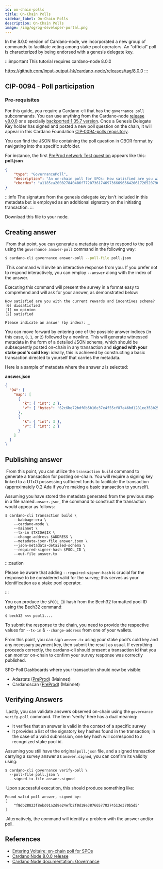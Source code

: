 ```yaml
---
id: on-chain-polls
title: On-Chain Polls
sidebar_label: On-Chain Polls
description: On-Chain Polls
image: /img/og/og-developer-portal.png
---
```


In the 8.0.0 version of Cardano-node, we incorporated a new group of commands to facilitate voting among stake pool operators. An "official" poll is characterized by being endorsed with a genesis delegate key.

:::important
This tutorial requires cardano-node 8.0.0 

https://github.com/input-output-hk/cardano-node/releases/tag/8.0.0
:::

## CIP-0094 - Poll participation
### Pre-requisites
​For this guide, you require a Cardano-cli that has the `governance poll` subcommands. You can use anything from the Cardano-node [release v8.0.0](https://github.com/input-output-hk/cardano-node/releases) or a specially [backported 1.35.7 version](https://github.com/CardanoSolutions/cardano-node/releases/tag/1.35.7%2Bcip-0094). Once a Genesis Delegate Key holder has signed and posted a new poll question on the chain, it will appear in this Cardano Foundation [CIP-0094-polls repository](https://github.com/cardano-foundation/CIP-0094-polls).

You can find the JSON file containing the poll question in CBOR format by navigating into the specific subfolder.

For instance, the first [PreProd network Test question](https://github.com/cardano-foundation/CIP-0094-polls/tree/main/networks/preprod/d8c1b1d871a27d74fbddfa16d28ce38288411a75c5d3561bb74066bcd54689e2) appears like this:
**poll.json**

```json
{
    "type": "GovernancePoll",
    "description": "An on-chain poll for SPOs: How satisfied are you with the current rewards and incentives scheme?",
    "cborHex": "a1185ea200827840486f77207361746973666965642061726520796f752077697468207468652063757272656e74207265776172647320616e6420696e63656e74697665732073636568656d653f0183816c646973736174697366696564816a6e6f206f70696e696f6e8169736174697366696564"
}
```

:::info
The signature from the genesis delegate key isn't included in this metadata but is employed as an additional signatory on the initiating transaction.
:::

Download this file to your node.

## Creating answer
​
From that point, you can generate a metadata entry to respond to the poll using the `governance answer-poll` command in the following way:
​
```bash
$ cardano-cli governance answer-poll --poll-file poll.json
```
​
This command will invite an interactive response from you. If you prefer not to respond interactively, you can employ `--answer` along with the index of the answer.

Executing this command will present the survey in a format easy to comprehend and will ask for your answer, as demonstrated below:
​
```
How satisfied are you with the current rewards and incentives scheme?
[0] dissatisfied
[1] no opinion
[2] satisfied
​
Please indicate an answer (by index): _
```

You can move forward by entering one of the possible answer indices (in this case, `0`, `1`, or `2`) followed by a newline. This will generate witnessed metadata in the form of a detailed JSON schema, which should be subsequently posted on-chain in any transaction and **signed with your stake pool's cold key**: ideally, this is achieved by constructing a basic transaction directed to yourself that carries the metadata.

Here is a sample of metadata where the answer `2` is selected:

**answer.json**

```json
{
  "94": {
    "map": [
      {
        "k": { "int": 2 },
        "v": { "bytes": "62c6be72bdf0b5b16e37e4f55cf87e46bd1281ee358b25b8006358bf25e71798" }
      },
      {
        "k": { "int": 3 },
        "v": { "int": 2 }
      }
    ]
  }
}
```
## Publishing answer
​
From this point, you can utilize the `transaction build` command to generate a transaction for posting on-chain. You will require a signing key linked to a UTxO possessing sufficient funds to facilitate the transaction (approximately 0.2 Ada if you're making a basic transaction to yourself).

Assuming you have stored the metadata generated from the previous step in a file named `answer.json`, the command to construct the transaction would appear as follows:

```
$ cardano-cli transaction build \
    --babbage-era \
    --cardano-mode \
    --mainnet \
    --tx-in $TXID#$IX \
    --change-address $ADDRESS \
    --metadata-json-file answer.json \
    --json-metadata-detailed-schema \
    --required-signer-hash $POOL_ID \
    --out-file answer.tx
```

:::caution

Please be aware that adding `--required-signer-hash` is crucial for the response to be considered valid for the survey; this serves as your identification as a stake pool operator.

:::

You can produce the `$POOL_ID` hash from the Bech32 formatted pool ID using the Bech32 command:
​
```
$ bech32 <<< pool1....
```

To submit the response to the chain, you need to provide the respective values for `--tx-in` & `--change-address` from one of your wallets.

From this point, you can sign `answer.tx` using your stake pool's cold key and any necessary payment key, then submit the result as usual. If everything proceeds correctly, the cardano-cli should present a transaction id that you can monitor on-chain to confirm your survey response was correctly published.

SPO-Poll Dashboards where your transaction should now be visible:

- Adastats ([PreProd](https://adastat.net/polls/62c6be72bdf0b5b16e37e4f55cf87e46bd1281ee358b25b8006358bf25e71798)) (Mainnet)
- Cardanoscan ([PreProd](https://preprod.cardanoscan.io/spo-polls/))  (Mainnet)
​
## Verifying Answers
​
Lastly, you can validate answers observed on-chain using the `governance verify-poll` command. The term 'verify' here has a dual meaning:

- It verifies that an answer is valid in the context of a specific survey
- It provides a list of the signatory key hashes found in the transaction; in the case of a valid submission, one key hash will correspond to a recognized stake pool id.

Assuming you still have the original `poll.json` file, and a signed transaction carrying a survey answer as `answer.signed`, you can confirm its validity using:
​
```
$ cardano-cli governance verify-poll \
  --poll-file poll.json \
  --signed-tx-file answer.signed
```
​
Upon successful execution, this should produce something like:
​
```
Found valid poll answer, signed by:
[
    "f8db28823f8ebd01a2d9e24efb2f0d18e387665770274513e370b5d5"
]
```
​
Alternatively, the command will identify a problem with the answer and/or poll.

## References
- [Entering Voltaire: on-chain poll for SPOs](https://forum.cardano.org/t/entering-voltaire-on-chain-poll-for-spos/117330?u=adatainment)
- [Cardano Node 8.0.0 release](https://github.com/input-output-hk/cardano-node/releases/tag/8.0.0)
- [Cardano Node documentation: Governance](https://github.com/input-output-hk/cardano-node/blob/master/doc/reference/cardano-governance.md)
